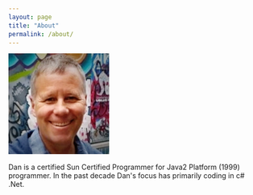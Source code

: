 ```yaml
---
layout: page
title: "About"
permalink: /about/
---
```

![](/assets/img/dan.jpg)


Dan is a certified Sun Certified Programmer for Java2 Platform (1999) programmer.
In the past decade Dan's focus has primarily coding in c# .Net. 
